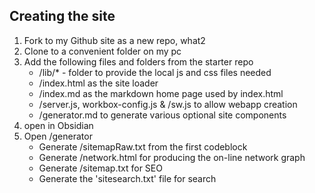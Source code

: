 
## Creating the site

1. Fork to my Github site as a new repo, what2
2. Clone to a convenient folder on my pc
3. Add the following files and folders from the starter repo
   - /lib/* - folder to provide the local js and css files needed
   - /index.html as the site loader
   - /index.md as the markdown home page used by index.html
   - /server.js, workbox-config.js & /sw.js to allow webapp creation
   - /generator.md to generate various optional site components
4. open in Obsidian
5. Open /generator
   - Generate /sitemapRaw.txt from the first codeblock
   - Generate /network.html for producing the on-line network graph
   - Generate /sitemap.txt for SEO
   - Generate the 'sitesearch.txt' file for search
